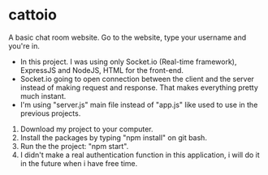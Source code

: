 # cattoio
A basic chat room website. Go to the website, type your username and you're in.

- In this project. I was using only Socket.io (Real-time framework), ExpressJS and NodeJS, HTML for the front-end.
- Socket.io going to open connection between the client and the server instead of making request and response. That makes everything pretty much instant.
- I'm using "server.js" main file instead of "app.js" like used to use in the previous projects.

1. Download my project to your computer.
2. Install the packages by typing "npm install" on git bash.
3. Run the the project: "npm start".
4. I didn't make a real authentication function in this application, i will do it in the future when i have free time.
